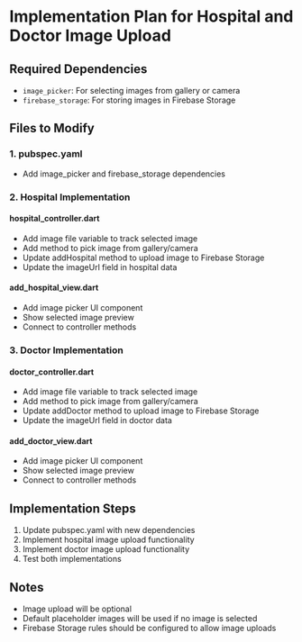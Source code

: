 # Implementation Plan for Hospital and Doctor Image Upload

## Required Dependencies
- `image_picker`: For selecting images from gallery or camera
- `firebase_storage`: For storing images in Firebase Storage

## Files to Modify

### 1. pubspec.yaml
- Add image_picker and firebase_storage dependencies

### 2. Hospital Implementation

#### hospital_controller.dart
- Add image file variable to track selected image
- Add method to pick image from gallery/camera
- Update addHospital method to upload image to Firebase Storage
- Update the imageUrl field in hospital data

#### add_hospital_view.dart
- Add image picker UI component
- Show selected image preview
- Connect to controller methods

### 3. Doctor Implementation

#### doctor_controller.dart
- Add image file variable to track selected image
- Add method to pick image from gallery/camera
- Update addDoctor method to upload image to Firebase Storage
- Update the imageUrl field in doctor data

#### add_doctor_view.dart
- Add image picker UI component
- Show selected image preview
- Connect to controller methods

## Implementation Steps

1. Update pubspec.yaml with new dependencies
2. Implement hospital image upload functionality
3. Implement doctor image upload functionality
4. Test both implementations

## Notes
- Image upload will be optional
- Default placeholder images will be used if no image is selected
- Firebase Storage rules should be configured to allow image uploads
